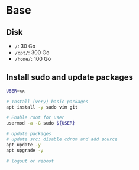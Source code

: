 # Base

## Disk

* `/`: 30 Go
* `/opt/`: 300 Go
* `/home/`: 100 Go

## Install sudo and update packages

```bash
USER=xx

# Install (very) basic packages
apt install -y sudo vim git

# Enable root for user
usermod -a -G sudo ${USER}

# Update packages
# update src: disable cdrom and add source
apt update -y
apt upgrade -y

# logout or reboot
```
